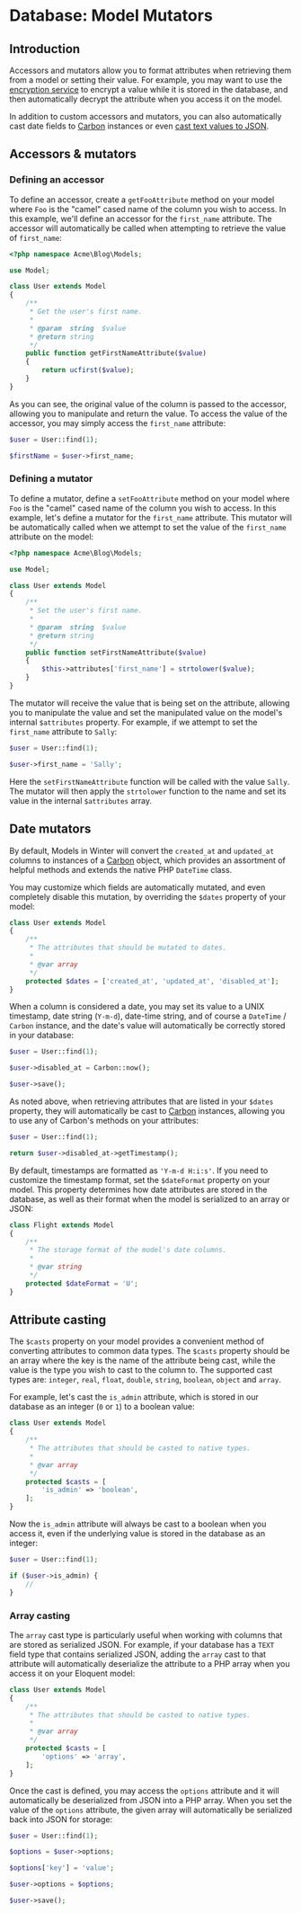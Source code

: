 # Database: Model Mutators

## Introduction

Accessors and mutators allow you to format attributes when retrieving them from a model or setting their value. For example, you may want to use the [encryption service](../services/hashing-encryption) to encrypt a value while it is stored in the database, and then automatically decrypt the attribute when you access it on the model.

In addition to custom accessors and mutators, you can also automatically cast date fields to [Carbon](https://github.com/briannesbitt/Carbon) instances or even [cast text values to JSON](#attribute-casting).

## Accessors & mutators

### Defining an accessor

To define an accessor, create a `getFooAttribute` method on your model where `Foo` is the "camel" cased name of the column you wish to access. In this example, we'll define an accessor for the `first_name` attribute. The accessor will automatically be called when attempting to retrieve the value of `first_name`:

```php
<?php namespace Acme\Blog\Models;

use Model;

class User extends Model
{
    /**
     * Get the user's first name.
     *
     * @param  string  $value
     * @return string
     */
    public function getFirstNameAttribute($value)
    {
        return ucfirst($value);
    }
}
```

As you can see, the original value of the column is passed to the accessor, allowing you to manipulate and return the value. To access the value of the accessor, you may simply access the `first_name` attribute:

```php
$user = User::find(1);

$firstName = $user->first_name;
```

### Defining a mutator

To define a mutator, define a `setFooAttribute` method on your model where `Foo` is the "camel" cased name of the column you wish to access. In this example, let's define a mutator for the `first_name` attribute. This mutator will be automatically called when we attempt to set the value of the `first_name` attribute on the model:

```php
<?php namespace Acme\Blog\Models;

use Model;

class User extends Model
{
    /**
     * Set the user's first name.
     *
     * @param  string  $value
     * @return string
     */
    public function setFirstNameAttribute($value)
    {
        $this->attributes['first_name'] = strtolower($value);
    }
}
```

The mutator will receive the value that is being set on the attribute, allowing you to manipulate the value and set the manipulated value on the model's internal `$attributes` property. For example, if we attempt to set the `first_name` attribute to `Sally`:

```php
$user = User::find(1);

$user->first_name = 'Sally';
```

Here the `setFirstNameAttribute` function will be called with the value `Sally`. The mutator will then apply the `strtolower` function to the name and set its value in the internal `$attributes` array.

## Date mutators

By default, Models in Winter will convert the `created_at` and `updated_at` columns to instances of a [Carbon](https://github.com/briannesbitt/Carbon) object, which provides an assortment of helpful methods and extends the native PHP `DateTime` class.

You may customize which fields are automatically mutated, and even completely disable this mutation, by overriding the `$dates` property of your model:

```php
class User extends Model
{
    /**
     * The attributes that should be mutated to dates.
     *
     * @var array
     */
    protected $dates = ['created_at', 'updated_at', 'disabled_at'];
}
```

When a column is considered a date, you may set its value to a UNIX timestamp, date string (`Y-m-d`), date-time string, and of course a `DateTime` / `Carbon` instance, and the date's value will automatically be correctly stored in your database:

```php
$user = User::find(1);

$user->disabled_at = Carbon::now();

$user->save();
```

As noted above, when retrieving attributes that are listed in your `$dates` property, they will automatically be cast to [Carbon](https://github.com/briannesbitt/Carbon) instances, allowing you to use any of Carbon's methods on your attributes:

```php
$user = User::find(1);

return $user->disabled_at->getTimestamp();
```

By default, timestamps are formatted as `'Y-m-d H:i:s'`. If you need to customize the timestamp format, set the `$dateFormat` property on your model. This property determines how date attributes are stored in the database, as well as their format when the model is serialized to an array or JSON:

```php
class Flight extends Model
{
    /**
     * The storage format of the model's date columns.
     *
     * @var string
     */
    protected $dateFormat = 'U';
}
```

## Attribute casting

The `$casts` property on your model provides a convenient method of converting attributes to common data types. The `$casts` property should be an array where the key is the name of the attribute being cast, while the value is the type you wish to cast to the column to. The supported cast types are: `integer`, `real`, `float`, `double`, `string`, `boolean`, `object` and `array`.

For example, let's cast the `is_admin` attribute, which is stored in our database as an integer (`0` or `1`) to a boolean value:

```php
class User extends Model
{
    /**
     * The attributes that should be casted to native types.
     *
     * @var array
     */
    protected $casts = [
        'is_admin' => 'boolean',
    ];
}
```

Now the `is_admin` attribute will always be cast to a boolean when you access it, even if the underlying value is stored in the database as an integer:

```php
$user = User::find(1);

if ($user->is_admin) {
    //
}
```

### Array casting

The `array` cast type is particularly useful when working with columns that are stored as serialized JSON. For example, if your database has a `TEXT` field type that contains serialized JSON, adding the `array` cast to that attribute will automatically deserialize the attribute to a PHP array when you access it on your Eloquent model:

```php
class User extends Model
{
    /**
     * The attributes that should be casted to native types.
     *
     * @var array
     */
    protected $casts = [
        'options' => 'array',
    ];
}
```

Once the cast is defined, you may access the `options` attribute and it will automatically be deserialized from JSON into a PHP array. When you set the value of the `options` attribute, the given array will automatically be serialized back into JSON for storage:

```php
$user = User::find(1);

$options = $user->options;

$options['key'] = 'value';

$user->options = $options;

$user->save();
```
